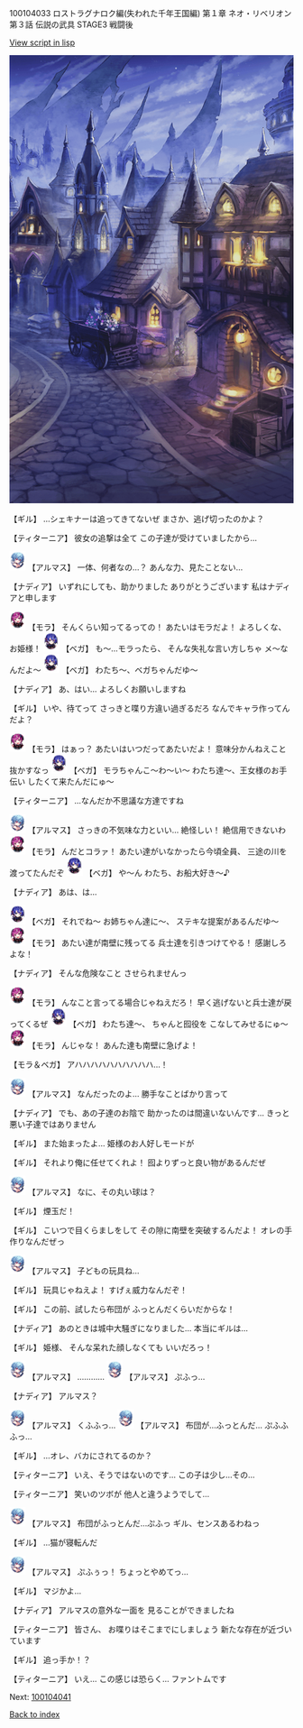 100104033 ロストラグナロク編(失われた千年王国編) 第１章 ネオ・リベリオン 第３話 伝説の武具 STAGE3 戦闘後

[View script in lisp](../scripts/100104033.txt)

![101_city_night2.png](../images/backgrounds/101_city_night2.png)

【ギル】
…シェキナーは追ってきてないぜ
まさか、逃げ切ったのかよ？

【ティターニア】
彼女の追撃は全て
この子達が受けていましたから…

<img src="../images/units/3103811.png" alt="3103811.png" height="34"/>
【アルマス】
一体、何者なの…？
あんな力、見たことない…

【ナディア】
いずれにしても、助かりました
ありがとうございます
私はナディアと申します

<img src="../images/units/3104011.png" alt="3104011.png" height="34"/>
【モラ】
そんくらい知ってるっての！
あたいはモラだよ！
よろしくな、お姫様！

<img src="../images/units/3104111.png" alt="3104111.png" height="34"/>
【ベガ】
も～…モラったら、
そんな失礼な言い方しちゃ
メ～なんだよ～

<img src="../images/units/3104111.png" alt="3104111.png" height="34"/>
【ベガ】
わたち～、ベガちゃんだゆ～

【ナディア】
あ、はい…
よろしくお願いしますね

【ギル】
いや、待てって
さっきと喋り方違い過ぎるだろ
なんでキャラ作ってんだよ？

<img src="../images/units/3104011.png" alt="3104011.png" height="34"/>
【モラ】
はぁっ？
あたいはいつだってあたいだよ！
意味分かんねえこと抜かすなっ

<img src="../images/units/3104111.png" alt="3104111.png" height="34"/>
【ベガ】
モラちゃんこ～わ～い～
わたち達～、王女様のお手伝い
したくて来たんだにゅ～

【ティターニア】
…なんだか不思議な方達ですね

<img src="../images/units/3103811.png" alt="3103811.png" height="34"/>
【アルマス】
さっきの不気味な力といい…
絶怪しい！
絶信用できないわ

<img src="../images/units/3104011.png" alt="3104011.png" height="34"/>
【モラ】
んだとコラァ！
あたい達がいなかったら今頃全員、
三途の川を渡ってたんだぞ

<img src="../images/units/3104111.png" alt="3104111.png" height="34"/>
【ベガ】
や～ん
わたち、お船大好き～♪

【ナディア】
あは、は…

<img src="../images/units/3104111.png" alt="3104111.png" height="34"/>
【ベガ】
それでね～
お姉ちゃん達に～、
ステキな提案があるんだゆ～

<img src="../images/units/3104011.png" alt="3104011.png" height="34"/>
【モラ】
あたい達が南壁に残ってる
兵士達を引きつけてやる！
感謝しろよな！

【ナディア】
そんな危険なこと
させられませんっ

<img src="../images/units/3104011.png" alt="3104011.png" height="34"/>
【モラ】
んなこと言ってる場合じゃねえだろ！
早く逃げないと兵士達が戻ってくるぜ

<img src="../images/units/3104111.png" alt="3104111.png" height="34"/>
【ベガ】
わたち達～、
ちゃんと囮役を
こなしてみせるにゅ～

<img src="../images/units/3104011.png" alt="3104011.png" height="34"/>
【モラ】
んじゃな！
あんた達も南壁に急げよ！

【モラ＆ベガ】
アハハハハハハハハハハ…！

<img src="../images/units/3103811.png" alt="3103811.png" height="34"/>
【アルマス】
なんだったのよ…
勝手なことばかり言って

【ナディア】
でも、あの子達のお陰で
助かったのは間違いないんです…
きっと悪い子達ではありません

【ギル】
また始まったよ…
姫様のお人好しモードが

【ギル】
それより俺に任せてくれよ！
囮よりずっと良い物があるんだぜ

<img src="../images/units/3103811.png" alt="3103811.png" height="34"/>
【アルマス】
なに、その丸い球は？

【ギル】
煙玉だ！

【ギル】
こいつで目くらましをして
その隙に南壁を突破するんだよ！
オレの手作りなんだぜっ

<img src="../images/units/3103811.png" alt="3103811.png" height="34"/>
【アルマス】
子どもの玩具ね…

【ギル】
玩具じゃねえよ！
すげぇ威力なんだぞ！

【ギル】
この前、試したら布団が
ふっとんだくらいだからな！

【ナディア】
あのときは城中大騒ぎになりました…
本当にギルは…

【ギル】
姫様、
そんな呆れた顔しなくても
いいだろっ！

<img src="../images/units/3103811.png" alt="3103811.png" height="34"/>
【アルマス】
…………

<img src="../images/units/3103811.png" alt="3103811.png" height="34"/>
【アルマス】
ぷふっ…

【ナディア】
アルマス？

<img src="../images/units/3103811.png" alt="3103811.png" height="34"/>
【アルマス】
くふふっ…

<img src="../images/units/3103811.png" alt="3103811.png" height="34"/>
【アルマス】
布団が…ふっとんだ…
ぷふふふっ…

【ギル】
…オレ、バカにされてるのか？

【ティターニア】
いえ、そうではないのです…
この子は少し…その…

【ティターニア】
笑いのツボが
他人と違うようでして…

<img src="../images/units/3103811.png" alt="3103811.png" height="34"/>
【アルマス】
布団がふっとんだ…ぷふっ
ギル、センスあるわねっ

【ギル】
…猫が寝転んだ

<img src="../images/units/3103811.png" alt="3103811.png" height="34"/>
【アルマス】
ぷふぅっ！
ちょっとやめてっ…

【ギル】
マジかよ…

【ナディア】
アルマスの意外な一面を
見ることができましたね

【ティターニア】
皆さん、
お喋りはそこまでにしましょう
新たな存在が近づいています

【ギル】
追っ手か！？

【ティターニア】
いえ…
この感じは恐らく…
ファントムです

Next: [100104041](100104041.md)

[Back to index](index.md)
